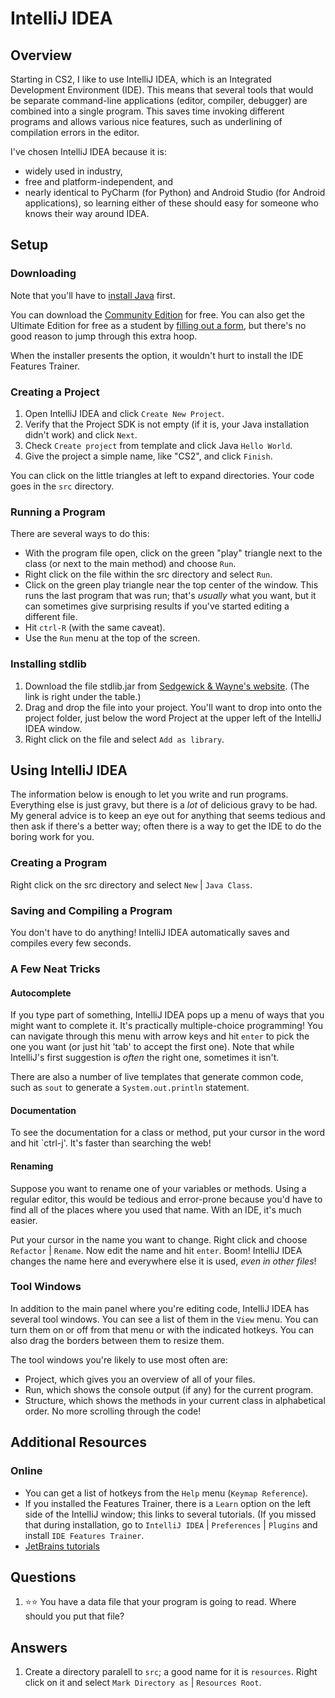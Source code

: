# IntelliJ IDEA
## Overview
Starting in CS2, I like to use IntelliJ IDEA, which is an Integrated Development Environment (IDE). This means that several
tools that would be separate command-line applications (editor, compiler, debugger) are combined into a single program.
This saves time invoking different programs and allows various nice features, such as underlining of compilation errors
in the editor.

I've chosen IntelliJ IDEA because it is:
- widely used in industry,
- free and platform-independent, and
- nearly identical to PyCharm (for Python) and Android Studio (for Android applications), so learning either of these should
easy for someone who knows their way around IDEA.
## Setup
### Downloading
Note that you'll have to [install Java](development_tools/command_line.md) first.

You can download the [Community Edition](https://www.jetbrains.com/idea/download/) for free. You can also get the Ultimate
Edition for free as a student by [filling out a form](https://www.jetbrains.com/student/), but there's no good reason
to jump through this extra hoop.

When the installer presents the option, it wouldn't hurt to install the IDE Features Trainer.
### Creating a Project
1. Open IntelliJ IDEA and click `Create New Project`.
1. Verify that the Project SDK is not empty (if it is, your Java installation didn't work) and click `Next`.
1. Check `Create project` from template and click Java `Hello World`.
1. Give the project a simple name, like "CS2", and click `Finish`.

You can click on the little triangles at left to expand directories. Your code goes in the `src` directory.
### Running a Program
There are several ways to do this:
- With the program file open, click on the green "play" triangle next to the class (or next to the main method) and choose `Run`.
- Right click on the file within the src directory and select `Run`.
- Click on the green play triangle near the top center of the window. This runs the last program that was run; that's
*usually* what you want, but it can sometimes give surprising results if you've started editing a different file.
- Hit `ctrl-R` (with the same caveat).
- Use the `Run` menu at the top of the screen.
### Installing stdlib
1. Download the file stdlib.jar from [Sedgewick & Wayne's website](https://introcs.cs.princeton.edu/java/stdlib/). (The link is right under the table.)
1. Drag and drop the file into your project. You'll want to drop into onto the project folder, just below the word Project
at the upper left of the IntelliJ IDEA window.
1. Right click on the file and select `Add as library`.
## Using IntelliJ IDEA
The information below is enough to let you write and run programs. Everything else is just gravy, but there is a *lot* of
delicious gravy to be had. My general advice is to keep an eye out for anything that seems tedious and then ask if there's
a better way; often there is a way to get the IDE to do the boring work for you.
### Creating a Program
Right click on the src directory and select `New` | `Java Class`.
### Saving and Compiling a Program
You don't have to do anything! IntelliJ IDEA automatically saves and compiles every few seconds.
### A Few Neat Tricks
#### Autocomplete
If you type part of something, IntelliJ IDEA pops up a menu of ways that you might want to complete it. It's practically multiple-choice programming! You can navigate through this menu with arrow keys and hit `enter` to pick the one you want (or just hit 'tab' to accept the first one). Note that while IntelliJ's first suggestion is *often* the right one, sometimes it isn't.

There are also a number of live templates that generate common code, such as `sout` to generate a `System.out.println` statement.
#### Documentation
To see the documentation for a class or method, put your cursor in the word and hit `ctrl-j'. It's faster than searching the web!
#### Renaming
Suppose you want to rename one of your variables or methods. Using a regular editor, this would be tedious and error-prone because you'd have to find all of the places where you used that name. With an IDE, it's much easier.

Put your cursor in the name you want to change. Right click and choose `Refactor` | `Rename`. Now edit the name and hit `enter`. Boom! IntelliJ IDEA changes the name here and everywhere else it is used, *even in other files*!
### Tool Windows
In addition to the main panel where you're editing code, IntelliJ IDEA has several tool windows. You can see a list of them in the `View` menu. You can turn them on or off from that menu or with the indicated hotkeys. You can also drag the borders between them to resize them.

The tool windows you're likely to use most often are:
- Project, which gives you an overview of all of your files.
- Run, which shows the console output (if any) for the current program.
- Structure, which shows the methods in your current class in alphabetical order. No more scrolling through the code!
## Additional Resources
### Online
- You can get a list of hotkeys from the `Help` menu (`Keymap Reference`).
- If you installed the Features Trainer, there is a `Learn` option on the left side of the IntelliJ window; this links to several tutorials. (If you missed that during installation, go to `IntelliJ IDEA` | `Preferences` | `Plugins` and install `IDE Features Trainer`.
- [JetBrains tutorials](https://www.jetbrains.com/idea/documentation/)
## Questions
1. :star::star: You have a data file that your program is going to read. Where should you put that file?
## Answers
1. Create a directory paralell to `src`; a good name for it is `resources`. Right click on it and select `Mark Directory as` | `Resources Root`.
